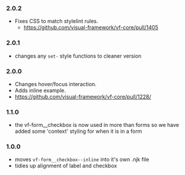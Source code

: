 ### 2.0.2

* Fixes CSS to match stylelint rules.
  * https://github.com/visual-framework/vf-core/pull/1405

### 2.0.1

* changes any `set-` style functions to cleaner version

### 2.0.0

* Changes hover/focus interaction.
* Adds inline example.
* https://github.com/visual-framework/vf-core/pull/1228/

### 1.1.0

* the vf-form__checkbox is now used in more than forms so we have added some 'context' styling for when it is in a form

### 1.0.0

* moves `vf-form__checkbox--inline` into it's own .njk file
* tidies up alignment of label and checkbox
